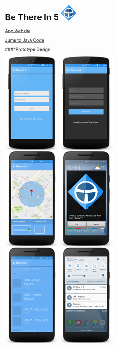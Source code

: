 # Be There In 5 <img src="https://github.com/Henri93/BeThereIn5/blob/master/app/src/main/res/mipmap-xxhdpi/icon.png" width="10%" height="10%">



[App Website](http://www.betherein5.net/)

[Jump to Java Code](https://github.com/Henri93/BeThereIn5/tree/master/app/src/main/java/henrygarant/com/demomap)


####Prototype Design:

<img src="https://github.com/Henri93/BeThereIn5/blob/master/Screenshots/login.png" width="35%" height="35%">
<img src="https://github.com/Henri93/BeThereIn5/blob/master/Screenshots/register.png" width="35%" height="35%">
<img src="https://github.com/Henri93/BeThereIn5/blob/master/Screenshots/map.png" width="35%" height="35%">
<img src="https://github.com/Henri93/BeThereIn5/blob/master/Screenshots/accept.png" width="35%" height="35%">
<img src="https://github.com/Henri93/BeThereIn5/blob/master/Screenshots/main.png" width="35%" height="35%">
<img src="https://github.com/Henri93/BeThereIn5/blob/master/Screenshots/notification.png" width="35%" height="35%">


